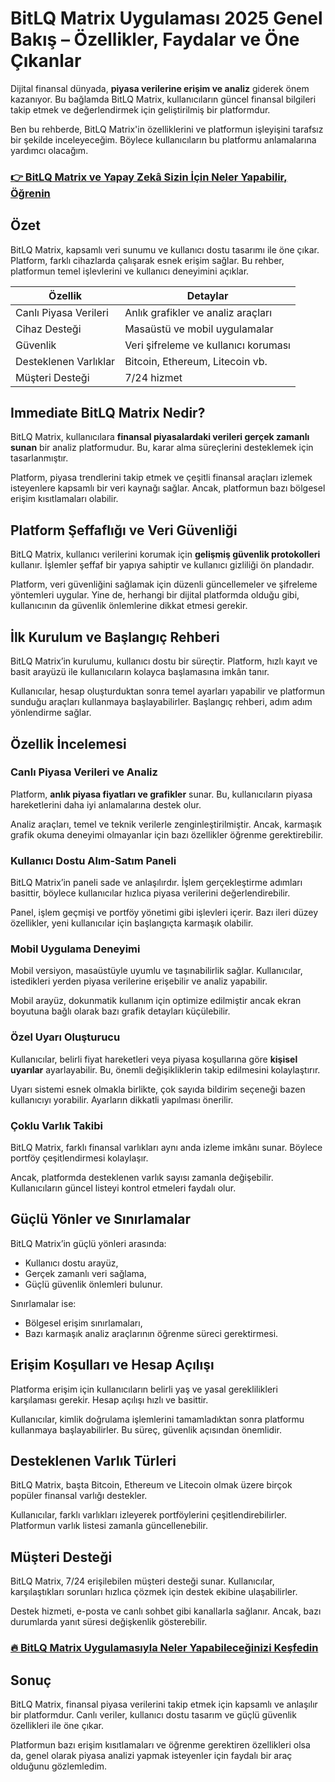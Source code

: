 # BitLQ Matrix Uygulaması 2025 Genel Bakış – Özellikler, Faydalar ve Öne Çıkanlar
 

Dijital finansal dünyada, **piyasa verilerine erişim ve analiz** giderek önem kazanıyor. Bu bağlamda BitLQ Matrix, kullanıcıların güncel finansal bilgileri takip etmek ve değerlendirmek için geliştirilmiş bir platformdur. 

Ben bu rehberde, BitLQ Matrix'in özelliklerini ve platformun işleyişini tarafsız bir şekilde inceleyeceğim. Böylece kullanıcıların bu platformu anlamalarına yardımcı olacağım.

### [👉  BitLQ Matrix ve Yapay Zekâ Sizin İçin Neler Yapabilir, Öğrenin](https://t.co/ejukIh7cWl)
## Özet

BitLQ Matrix, kapsamlı veri sunumu ve kullanıcı dostu tasarımı ile öne çıkar. Platform, farklı cihazlarda çalışarak esnek erişim sağlar. Bu rehber, platformun temel işlevlerini ve kullanıcı deneyimini açıklar.

| Özellik                  | Detaylar                          |
|--------------------------|----------------------------------|
| Canlı Piyasa Verileri    | Anlık grafikler ve analiz araçları|
| Cihaz Desteği            | Masaüstü ve mobil uygulamalar    |
| Güvenlik                 | Veri şifreleme ve kullanıcı koruması |
| Desteklenen Varlıklar    | Bitcoin, Ethereum, Litecoin vb.  |
| Müşteri Desteği          | 7/24 hizmet                      |

## Immediate BitLQ Matrix Nedir?

BitLQ Matrix, kullanıcılara **finansal piyasalardaki verileri gerçek zamanlı sunan** bir analiz platformudur. Bu, karar alma süreçlerini desteklemek için tasarlanmıştır.

Platform, piyasa trendlerini takip etmek ve çeşitli finansal araçları izlemek isteyenlere kapsamlı bir veri kaynağı sağlar. Ancak, platformun bazı bölgesel erişim kısıtlamaları olabilir.

## Platform Şeffaflığı ve Veri Güvenliği

BitLQ Matrix, kullanıcı verilerini korumak için **gelişmiş güvenlik protokolleri** kullanır. İşlemler şeffaf bir yapıya sahiptir ve kullanıcı gizliliği ön plandadır.

Platform, veri güvenliğini sağlamak için düzenli güncellemeler ve şifreleme yöntemleri uygular. Yine de, herhangi bir dijital platformda olduğu gibi, kullanıcının da güvenlik önlemlerine dikkat etmesi gerekir.

## İlk Kurulum ve Başlangıç Rehberi

BitLQ Matrix’in kurulumu, kullanıcı dostu bir süreçtir. Platform, hızlı kayıt ve basit arayüzü ile kullanıcıların kolayca başlamasına imkân tanır.

Kullanıcılar, hesap oluşturduktan sonra temel ayarları yapabilir ve platformun sunduğu araçları kullanmaya başlayabilirler. Başlangıç rehberi, adım adım yönlendirme sağlar.

## Özellik İncelemesi

### Canlı Piyasa Verileri ve Analiz

Platform, **anlık piyasa fiyatları ve grafikler** sunar. Bu, kullanıcıların piyasa hareketlerini daha iyi anlamalarına destek olur.

Analiz araçları, temel ve teknik verilerle zenginleştirilmiştir. Ancak, karmaşık grafik okuma deneyimi olmayanlar için bazı özellikler öğrenme gerektirebilir.

### Kullanıcı Dostu Alım-Satım Paneli

BitLQ Matrix’in paneli sade ve anlaşılırdır. İşlem gerçekleştirme adımları basittir, böylece kullanıcılar hızlıca piyasa verilerini değerlendirebilir.

Panel, işlem geçmişi ve portföy yönetimi gibi işlevleri içerir. Bazı ileri düzey özellikler, yeni kullanıcılar için başlangıçta karmaşık olabilir.

### Mobil Uygulama Deneyimi

Mobil versiyon, masaüstüyle uyumlu ve taşınabilirlik sağlar. Kullanıcılar, istedikleri yerden piyasa verilerine erişebilir ve analiz yapabilir.

Mobil arayüz, dokunmatik kullanım için optimize edilmiştir ancak ekran boyutuna bağlı olarak bazı grafik detayları küçülebilir.

### Özel Uyarı Oluşturucu

Kullanıcılar, belirli fiyat hareketleri veya piyasa koşullarına göre **kişisel uyarılar** ayarlayabilir. Bu, önemli değişikliklerin takip edilmesini kolaylaştırır.

Uyarı sistemi esnek olmakla birlikte, çok sayıda bildirim seçeneği bazen kullanıcıyı yorabilir. Ayarların dikkatli yapılması önerilir.

### Çoklu Varlık Takibi

BitLQ Matrix, farklı finansal varlıkları aynı anda izleme imkânı sunar. Böylece portföy çeşitlendirmesi kolaylaşır.

Ancak, platformda desteklenen varlık sayısı zamanla değişebilir. Kullanıcıların güncel listeyi kontrol etmeleri faydalı olur.

## Güçlü Yönler ve Sınırlamalar

BitLQ Matrix’in güçlü yönleri arasında:

- Kullanıcı dostu arayüz,
- Gerçek zamanlı veri sağlama,
- Güçlü güvenlik önlemleri bulunur.

Sınırlamalar ise:

- Bölgesel erişim sınırlamaları,
- Bazı karmaşık analiz araçlarının öğrenme süreci gerektirmesi.

## Erişim Koşulları ve Hesap Açılışı

Platforma erişim için kullanıcıların belirli yaş ve yasal gereklilikleri karşılaması gerekir. Hesap açılışı hızlı ve basittir.

Kullanıcılar, kimlik doğrulama işlemlerini tamamladıktan sonra platformu kullanmaya başlayabilirler. Bu süreç, güvenlik açısından önemlidir.

## Desteklenen Varlık Türleri

BitLQ Matrix, başta Bitcoin, Ethereum ve Litecoin olmak üzere birçok popüler finansal varlığı destekler. 

Kullanıcılar, farklı varlıkları izleyerek portföylerini çeşitlendirebilirler. Platformun varlık listesi zamanla güncellenebilir.

## Müşteri Desteği

BitLQ Matrix, 7/24 erişilebilen müşteri desteği sunar. Kullanıcılar, karşılaştıkları sorunları hızlıca çözmek için destek ekibine ulaşabilirler.

Destek hizmeti, e-posta ve canlı sohbet gibi kanallarla sağlanır. Ancak, bazı durumlarda yanıt süresi değişkenlik gösterebilir.

### [🔥 BitLQ Matrix Uygulamasıyla Neler Yapabileceğinizi Keşfedin](https://t.co/ejukIh7cWl)
## Sonuç

BitLQ Matrix, finansal piyasa verilerini takip etmek için kapsamlı ve anlaşılır bir platformdur. Canlı veriler, kullanıcı dostu tasarım ve güçlü güvenlik özellikleri ile öne çıkar.

Platformun bazı erişim kısıtlamaları ve öğrenme gerektiren özellikleri olsa da, genel olarak piyasa analizi yapmak isteyenler için faydalı bir araç olduğunu gözlemledim.